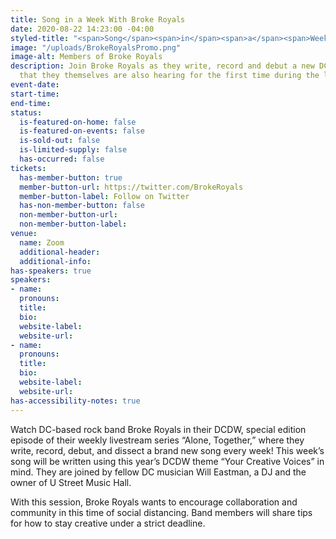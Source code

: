 ```yaml
---
title: Song in a Week With Broke Royals
date: 2020-08-22 14:23:00 -04:00
styled-title: "<span>Song</span><span>in</span><span>a</span><span>Week</span><span>with</span><span>Broke</span><span>Royals</span>"
image: "/uploads/BrokeRoyalsPromo.png"
image-alt: Members of Broke Royals
description: Join Broke Royals as they write, record and debut a new DCDW-themed song
  that they themselves are also hearing for the first time during the livestream!
event-date: 
start-time: 
end-time: 
status:
  is-featured-on-home: false
  is-featured-on-events: false
  is-sold-out: false
  is-limited-supply: false
  has-occurred: false
tickets:
  has-member-button: true
  member-button-url: https://twitter.com/BrokeRoyals
  member-button-label: Follow on Twitter
  has-non-member-button: false
  non-member-button-url: 
  non-member-button-label: 
venue:
  name: Zoom
  additional-header: 
  additional-info: 
has-speakers: true
speakers:
- name: 
  pronouns: 
  title: 
  bio: 
  website-label: 
  website-url: 
- name: 
  pronouns: 
  title: 
  bio: 
  website-label: 
  website-url: 
has-accessibility-notes: true
---
```


Watch DC-based rock band Broke Royals in their DCDW, special edition episode of their weekly livestream series “Alone, Together,” where they write, record, debut, and dissect a brand new song every week! This week’s song will be written using this year’s DCDW theme “Your Creative Voices” in mind. They are joined by fellow DC musician Will Eastman, a DJ and the owner of U Street Music Hall.

With this session, Broke Royals wants to encourage collaboration and community in this time of social distancing. Band members will share tips for how to stay creative under a strict deadline.
